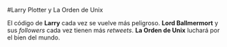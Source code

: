 #Larry Plotter y La Orden de Unix

El código de **Larry** cada vez se vuelve más peligroso.
**Lord Ballmermort** y sus *followers* cada vez tienen más *retweets*.
**La Orden de Unix** luchará por el bien del mundo.
